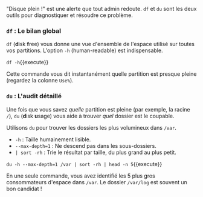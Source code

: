 "Disque plein !" est une alerte que tout admin redoute. `df` et `du` sont les deux outils pour diagnostiquer et résoudre ce problème.

### `df` : Le bilan global

`df` (**d**isk **f**ree) vous donne une vue d'ensemble de l'espace utilisé sur toutes vos partitions. L'option `-h` (human-readable) est indispensable.

`df -h`{{execute}}

Cette commande vous dit instantanément quelle partition est presque pleine (regardez la colonne `Use%`).

### `du` : L'audit détaillé

Une fois que vous savez *quelle* partition est pleine (par exemple, la racine `/`), `du` (**d**isk **u**sage) vous aide à trouver *quel* dossier est le coupable.

Utilisons `du` pour trouver les dossiers les plus volumineux dans `/var`.
-   `-h` : Taille humainement lisible.
-   `--max-depth=1` : Ne descend pas dans les sous-dossiers.
-   `| sort -rh` : Trie le résultat par taille, du plus grand au plus petit.

`du -h --max-depth=1 /var | sort -rh | head -n 5`{{execute}}

En une seule commande, vous avez identifié les 5 plus gros consommateurs d'espace dans `/var`. Le dossier `/var/log` est souvent un bon candidat !